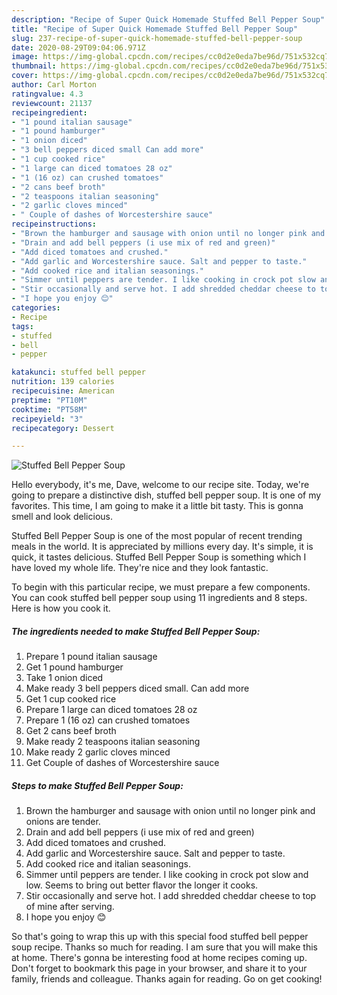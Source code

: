 ```yaml
---
description: "Recipe of Super Quick Homemade Stuffed Bell Pepper Soup"
title: "Recipe of Super Quick Homemade Stuffed Bell Pepper Soup"
slug: 237-recipe-of-super-quick-homemade-stuffed-bell-pepper-soup
date: 2020-08-29T09:04:06.971Z
image: https://img-global.cpcdn.com/recipes/cc0d2e0eda7be96d/751x532cq70/stuffed-bell-pepper-soup-recipe-main-photo.jpg
thumbnail: https://img-global.cpcdn.com/recipes/cc0d2e0eda7be96d/751x532cq70/stuffed-bell-pepper-soup-recipe-main-photo.jpg
cover: https://img-global.cpcdn.com/recipes/cc0d2e0eda7be96d/751x532cq70/stuffed-bell-pepper-soup-recipe-main-photo.jpg
author: Carl Morton
ratingvalue: 4.3
reviewcount: 21137
recipeingredient:
- "1 pound italian sausage"
- "1 pound hamburger"
- "1 onion diced"
- "3 bell peppers diced small Can add more"
- "1 cup cooked rice"
- "1 large can diced tomatoes 28 oz"
- "1 (16 oz) can crushed tomatoes"
- "2 cans beef broth"
- "2 teaspoons italian seasoning"
- "2 garlic cloves minced"
- " Couple of dashes of Worcestershire sauce"
recipeinstructions:
- "Brown the hamburger and sausage with onion until no longer pink and onions are tender."
- "Drain and add bell peppers (i use mix of red and green)"
- "Add diced tomatoes and crushed."
- "Add garlic and Worcestershire sauce. Salt and pepper to taste."
- "Add cooked rice and italian seasonings."
- "Simmer until peppers are tender. I like cooking in crock pot slow and low. Seems to bring out better flavor the longer it cooks."
- "Stir occasionally and serve hot. I add shredded cheddar cheese to top of mine after serving."
- "I hope you enjoy 😊"
categories:
- Recipe
tags:
- stuffed
- bell
- pepper

katakunci: stuffed bell pepper 
nutrition: 139 calories
recipecuisine: American
preptime: "PT10M"
cooktime: "PT58M"
recipeyield: "3"
recipecategory: Dessert

---
```



![Stuffed Bell Pepper Soup](https://img-global.cpcdn.com/recipes/cc0d2e0eda7be96d/751x532cq70/stuffed-bell-pepper-soup-recipe-main-photo.jpg)

Hello everybody, it's me, Dave, welcome to our recipe site. Today, we're going to prepare a distinctive dish, stuffed bell pepper soup. It is one of my favorites. This time, I am going to make it a little bit tasty. This is gonna smell and look delicious.



Stuffed Bell Pepper Soup is one of the most popular of recent trending meals in the world. It is appreciated by millions every day. It's simple, it is quick, it tastes delicious. Stuffed Bell Pepper Soup is something which I have loved my whole life. They're nice and they look fantastic.


To begin with this particular recipe, we must prepare a few components. You can cook stuffed bell pepper soup using 11 ingredients and 8 steps. Here is how you cook it.

<!--inarticleads1-->

##### The ingredients needed to make Stuffed Bell Pepper Soup:

1. Prepare 1 pound italian sausage
1. Get 1 pound hamburger
1. Take 1 onion diced
1. Make ready 3 bell peppers diced small. Can add more
1. Get 1 cup cooked rice
1. Prepare 1 large can diced tomatoes 28 oz
1. Prepare 1 (16 oz) can crushed tomatoes
1. Get 2 cans beef broth
1. Make ready 2 teaspoons italian seasoning
1. Make ready 2 garlic cloves minced
1. Get  Couple of dashes of Worcestershire sauce




<!--inarticleads2-->

##### Steps to make Stuffed Bell Pepper Soup:

1. Brown the hamburger and sausage with onion until no longer pink and onions are tender.
1. Drain and add bell peppers (i use mix of red and green)
1. Add diced tomatoes and crushed.
1. Add garlic and Worcestershire sauce. Salt and pepper to taste.
1. Add cooked rice and italian seasonings.
1. Simmer until peppers are tender. I like cooking in crock pot slow and low. Seems to bring out better flavor the longer it cooks.
1. Stir occasionally and serve hot. I add shredded cheddar cheese to top of mine after serving.
1. I hope you enjoy 😊




So that's going to wrap this up with this special food stuffed bell pepper soup recipe. Thanks so much for reading. I am sure that you will make this at home. There's gonna be interesting food at home recipes coming up. Don't forget to bookmark this page in your browser, and share it to your family, friends and colleague. Thanks again for reading. Go on get cooking!
